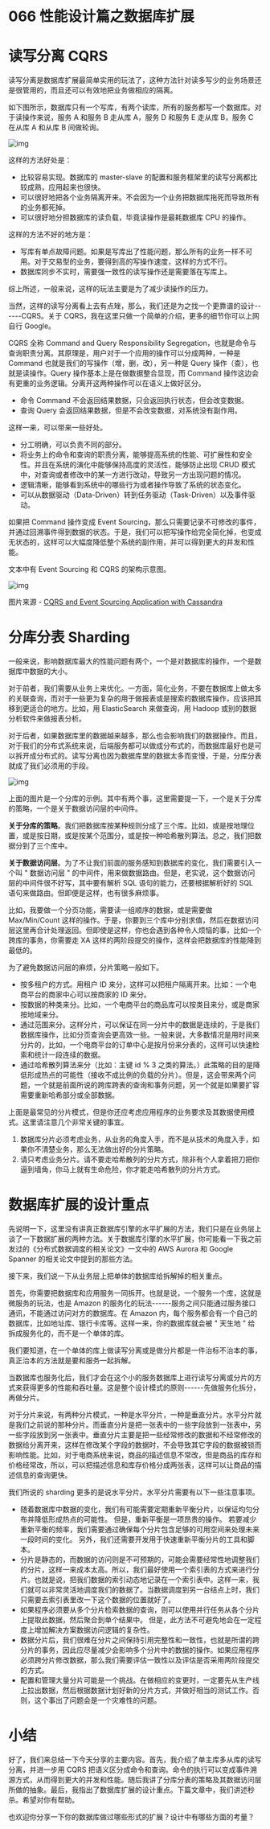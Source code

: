 # 066 性能设计篇之数据库扩展

# 读写分离 CQRS

读写分离是数据库扩展最简单实用的玩法了，这种方法针对读多写少的业务场景还是很管用的，而且还可以有效地把业务做相应的隔离。

如下图所示，数据库只有一个写库，有两个读库，所有的服务都写一个数据库。对于读操作来说，服务
A 和服务 B 走从库 A，服务 D 和服务 E 走从库 B，服务 C 在从库 A 和从库 B
间做轮询。

![img](assets/77892f8385a4fa21e97ca41075780b71.png)

这样的方法好处是：

-   比较容易实现。数据库的 master-slave
    的配置和服务框架里的读写分离都比较成熟，应用起来也很快。
-   可以很好地把各个业务隔离开来。不会因为一个业务把数据库拖死而导致所有的业务都死掉。
-   可以很好地分担数据库的读负载，毕竟读操作是最耗数据库 CPU 的操作。

这样的方法不好的地方是：

-   写库有单点故障问题。如果是写库出了性能问题，那么所有的业务一样不可用。对于交易型的业务，要得到高的写操作速度，这样的方式不行。
-   数据库同步不实时，需要强一致性的读写操作还是需要落在写库上。

综上所述，一般来说，这样的玩法主要是为了减少读操作的压力。

当然，这样的读写分离看上去有点矬，那么，我们还是为之找一个更靠谱的设计------CQRS。关于
CQRS，我在这里只做一个简单的介绍，更多的细节你可以上网自行 Google。

CQRS 全称 Command and Query Responsibility
Segregation，也就是命令与查询职责分离。其原理是，用户对于一个应用的操作可以分成两种，一种是
Command 也就是我们的写操作（增，删，改），另一种是 Query
操作（查），也就是读操作。Query 操作基本上是在做数据整合显现，而 Command
操作这边会有更重的业务逻辑。分离开这两种操作可以在语义上做好区分。

-   命令 Command 不会返回结果数据，只会返回执行状态，但会改变数据。
-   查询 Query 会返回结果数据，但是不会改变数据，对系统没有副作用。

这样一来，可以带来一些好处。

-   分工明确，可以负责不同的部分。
-   将业务上的命令和查询的职责分离，能够提高系统的性能、可扩展性和安全性。并且在系统的演化中能够保持高度的灵活性，能够防止出现
    CRUD
    模式中，对查询或者修改中的某一方进行改动，导致另一方出现问题的情况。
-   逻辑清晰，能够看到系统中的哪些行为或者操作导致了系统的状态变化。
-   可以从数据驱动（Data-Driven）转到任务驱动（Task-Driven）以及事件驱动。

如果把 Command 操作变成 Event
Sourcing，那么只需要记录不可修改的事件，并通过回溯事件得到数据的状态。于是，我们可以把写操作给完全简化掉，也变成无状态的，这样可以大幅度降低整个系统的副作用，并可以得到更大的并发和性能。

文本中有 Event Sourcing 和 CQRS 的架构示意图。

![img](assets/ceeb536d0fa15afa4f5fde0b2cbe7787.png)

图片来源 - [CQRS and Event Sourcing Application with
Cassandra](https://www.slideshare.net/planetcassandra/codecentric-ag-cqrs-and-event-sourcing-applications-with-cassandra)

# 分库分表 Sharding

一般来说，影响数据库最大的性能问题有两个，一个是对数据库的操作，一个是数据库中数据的大小。

对于前者，我们需要从业务上来优化。一方面，简化业务，不要在数据库上做太多的关联查询，而对于一些更为复杂的用于做报表或是搜索的数据库操作，应该把其移到更适合的地方。比如，用
ElasticSearch 来做查询，用 Hadoop 或别的数据分析软件来做报表分析。

对于后者，如果数据库里的数据越来越多，那么也会影响我们的数据操作。而且，对于我们的分布式系统来说，后端服务都可以做成分布式的，而数据库最好也是可以拆开成分布式的。读写分离也因为数据库里的数据太多而变慢，于是，分库分表就成了我们必须用的手段。

![img](assets/8ab721d3d6512a7f607fe393f6550f64.png)

上面的图片是一个分库的示例。其中有两个事，这里需要提一下，一个是关于分库的策略，一个是关于数据访问层的中间件。

**关于分库的策略**。我们把数据库按某种规则分成了三个库。比如，或是按地理位置，或是按日期，或是按某个范围分，或是按一种哈希散列算法。总之，我们把数据分到了三个库中。

**关于数据访问层**。为了不让我们前面的服务感知到数据库的变化，我们需要引入一个叫
" 数据访问层 "
的中间件，用来做数据路由。但是，老实说，这个数据访问层的中间件很不好写，其中要有解析
SQL 语句的能力，还要根据解析好的 SQL
语句来做路由。但即便是这样，也有很多麻烦事。

比如，我要做一个分页功能，需要读一组顺序的数据，或是需要做 Max/Min/Count
这样的操作。于是，你要到三个库中分别求值，然后在数据访问层这里再合计处理返回。但即使是这样，你也会遇到各种令人烦恼的事，比如一个跨库的事务，你需要走
XA 这样的两阶段提交的操作，这样会把数据库的性能降到最低的。

为了避免数据访问层的麻烦，分片策略一般如下。

-   按多租户的方式。用租户 ID
    来分，这样可以把租户隔离开来。比如：一个电商平台的商家中心可以按商家的
    ID 来分。
-   按数据的种类来分。比如，一个电商平台的商品库可以按类目来分，或是商家按地域来分。
-   通过范围来分。这样分片，可以保证在同一分片中的数据是连续的，于是我们数据库操作，比如分页查询会更高效一些。一般来说，大多数情况是用时间来分片的，比如，一个电商平台的订单中心是按月份来分表的，这样可以快速检索和统计一段连续的数据。
-   通过哈希散列算法来分（比如：主键 id % 3
    之类的算法。）此策略的目的是降低形成热点的可能性（接收不成比例的负载的分片）。但是，这会带来两个问题，一个就是前面所说的跨库跨表的查询和事务问题，另一个就是如果要扩容需要重新哈希部分或全部数据。

上面是最常见的分片模式，但是你还应考虑应用程序的业务要求及其数据使用模式。这里请注意几个非常关键的事宜。

1.  数据库分片必须考虑业务，从业务的角度入手，而不是从技术的角度入手，如果你不清楚业务，那么无法做出好的分片策略。
2.  请只考虑业务分片。请不要走哈希散列的分片方式，除非有个人拿着把刀把你逼到墙角，你马上就有生命危险，你才能走哈希散列的分片方式。

# 数据库扩展的设计重点

先说明一下，这里没有讲真正数据库引擎的水平扩展的方法，我们只是在业务层上谈了一下数据扩展的两种方法。关于数据库引擎的水平扩展，你可能看一下我之前发过的《分布式数据调度的相关论文》一文中的
AWS Aurora 和 Google Spanner 的相关论文中提到的那些方法。

接下来，我们说一下从业务层上把单体的数据库给拆解掉的相关重点。

首先，你需要把数据库和应用服务一同拆开。也就是说，一个服务一个库，这就是微服务的玩法，也是
Amazon
的服务化的玩法------服务之间只能通过服务接口通讯，不能通过访问对方的数据库。在
Amazon
内，每个服务都会有一个自己的数据库，比如地址库、银行卡库等。这样一来，你的数据库就会被
" 天生地 " 给拆成服务化的，而不是一个单体的库。

我们要知道，在一个单体的库上做读写分离或是做分片都是一件治标不治本的事，真正治本的方法就是要和服务一起拆解。

当数据库也服务化后，我们才会在这个小的服务数据库上进行读写分离或分片的方式来获得更多的性能和吞吐量。这是整个设计模式的原则------先做服务化拆分，再做分片。

对于分片来说，有两种分片模式，一种是水平分片，一种是垂直分片。水平分片就是我们之前说的那种分片。而垂直分片是把一张表中的一些字段放到一张表中，另一些字段放到另一张表中。垂直分片主要是把一些经常修改的数据和不经常修改的数据给分离开来，这样在修改某个字段的数据时，不会导致其它字段的数据被锁而影响性能。比如，对于电商系统来说，商品的描述信息不常改，但是商品的库存和价格经常改，所以，可以把描述信息和库存价格分成两张表，这样可以让商品的描述信息的查询更快。

我们所说的 sharding 更多的是说水平分片。水平分片需要有以下一些注意事项。

-   随着数据库中数据的变化，我们有可能需要定期重新平衡分片，以保证均匀分布并降低形成热点的可能性。
    但是，重新平衡是一项昂贵的操作。
    若要减少重新平衡的频率，我们需要通过确保每个分片包含足够的可用空间来处理未来一段时间的变化。
    另外，我们还需要开发用于快速重新平衡分片的工具和脚本。
-   分片是静态的，而数据的访问则是不可预期的，可能会需要经常性地调整我们的分片，这样一来成本太高。所以，我们最好使用一个索引表的方式来进行分片。也就是说，把我们数据的索引动态地记录在一个索引表中。这样一来，我们就可以非常灵活地调度我们的数据了。当数据调度到另一台结点上时，我们只需要去索引表里改一下这个数据的位置就好了。
-   如果程序必须要从多个分片检索数据的查询，则可以使用并行任务从各个分片上提取此数据，然后聚合到单个结果中。
    但是，此方法不可避免地会在一定程度上增加解决方案数据访问逻辑的复杂性。
-   数据分片后，我们很难在分片之间保持引用完整性和一致性，也就是所谓的跨分片的事务，因此应尽量减少会影响多个分片中的数据的操作。如果应用程序必须跨分片修改数据，那么我们需要评估一致性以及评估是否采用两阶段提交的方式。
-   配置和管理大量分片可能是一个挑战。在做相应的变更时，一定要先从生产线上拉出数据，然后根据数据计划好新的分片方式，并做好相当的测试工作。否则，这个事出了问题会是一个灾难性的问题。

# 小结

好了，我们来总结一下今天分享的主要内容。首先，我介绍了单主库多从库的读写分离，并进一步用
CQRS
把语义区分成命令和查询。命令的执行可以变成事件溯源方式，从而得到更大的并发和性能。随后我讲了分库分表的策略及其数据访问层所做的抽象。最后，我指出了数据库扩展的设计重点。下篇文章中，我们讲述秒杀。希望对你有帮助。

也欢迎你分享一下你的数据库做过哪些形式的扩展？设计中有哪些方面的考量？

